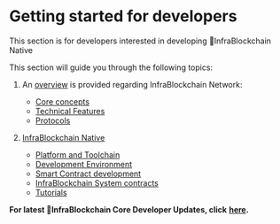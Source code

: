# Getting started for developers

This section is for developers interested in developing InfraBlockchain Native

This section will guide you through the following topics:

1.  An [overview](overview/) is provided regarding InfraBlockchain Network:

    * [Core concepts](broken-reference)
    * [Technical Features](broken-reference)
    * [Protocols](broken-reference)


2.  [InfraBlockchain Native](developer-guides-infrablockchain-native/)

    * [Platform and Toolchain](developer-guides-infrablockchain-native/platform-and-toolchain.md)
    * [Development Environment](developer-guides-infrablockchain-native/development-environment-infrablockchain-native/)
    * [Smart Contract development](developer-guides-infrablockchain-native/smart-contract-development/)
    * [InfraBlockchain System contracts ](developer-guides-infrablockchain-native/infrablockchain-system-contracts/)
    * [Tutorials](developer-guides-infrablockchain-native/tutorials/)



**For latest InfraBlockchain Core Developer Updates, click** [**here**](https://github.com/InfraBlockchain/infrablockchain)**.**
